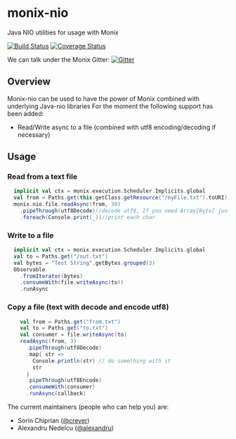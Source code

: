 # monix-nio

Java NIO utilities for usage with Monix

[![Build Status](https://travis-ci.org/monix/monix-nio.svg?branch=master)](https://travis-ci.org/monix/monix-nio)
[![Coverage Status](https://codecov.io/gh/monix/monix-nio/coverage.svg?branch=master)](https://codecov.io/gh/monix/monix-nio?branch=master)


We can talk under the Monix Gitter:
[![Gitter](https://badges.gitter.im/Join%20Chat.svg)](https://gitter.im/monix/monix?utm_source=badge&utm_medium=badge&utm_campaign=pr-badge&utm_content=badge)

## Overview
Monix-nio can be used to have the power of Monix combined with underlying Java-nio libraries
For the moment the following support has been added:
- Read/Write async to a file (combined with utf8 encoding/decoding if necessary)

## Usage
### Read from a text file

```scala
  implicit val ctx = monix.execution.Scheduler.Implicits.global
  val from = Paths.get(this.getClass.getResource("/myFile.txt").toURI)
  monix.nio.file.readAsync(from, 30)
    .pipeThrough(utf8Decode)//decode utf8, If you need Array[Byte] just skip the decoding
    .foreach(Console.print(_))//print each char
```

### Write to a file
```scala
  implicit val ctx = monix.execution.Scheduler.Implicits.global
  val to = Paths.get("/out.txt")
  val bytes = "Test String".getBytes.grouped(3)
  Observable
    .fromIterator(bytes)
    .consumeWith(file.writeAsync(to))
    .runAsync
```
### Copy a file (text with decode and encode utf8)
```scala
    val from = Paths.get("from.txt")
    val to = Paths.get("to.txt")
    val consumer = file.writeAsync(to)
    readAsync(from, 3)
      .pipeThrough(utf8Decode)
      .map{ str =>
        Console.println(str) // do something with it
        str
      }
      .pipeThrough(utf8Encode)
      .consumeWith(consumer)
      .runAsync(callback)
```

The current maintainers (people who can help you) are:
- Sorin Chiprian ([@creyer](https://github.com/creyer))
- Alexandru Nedelcu ([@alexandru](https://github.com/alexandru))




